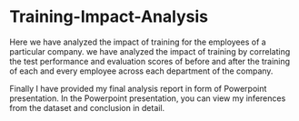 # Training-Impact-Analysis

Here we have analyzed the impact of training for the employees of a particular company.
we have analyzed the impact of training by correlating the test performance and evaluation scores
of before and after the training of each and every employee across each department of the company.

Finally I have provided my final analysis report in form of Powerpoint presentation.
In the Powerpoint presentation, you can view my inferences from the dataset and conclusion in detail.

